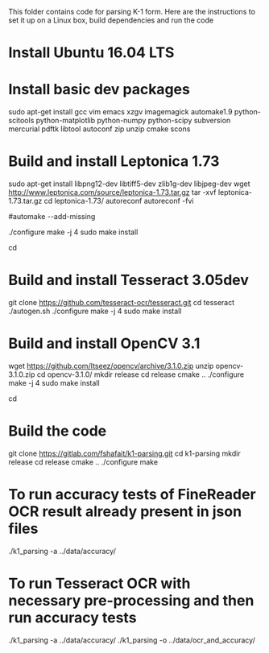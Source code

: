 This folder contains code for parsing K-1 form. Here are the instructions to set it up on a Linux box, build dependencies and run the code

# Install Ubuntu 16.04 LTS
# Install basic dev packages
sudo apt-get install gcc vim emacs xzgv imagemagick automake1.9 python-scitools python-matplotlib python-numpy python-scipy subversion mercurial pdftk libtool autoconf zip unzip cmake scons

# Build and install Leptonica 1.73
sudo apt-get install libpng12-dev libtiff5-dev zlib1g-dev libjpeg-dev
wget http://www.leptonica.com/source/leptonica-1.73.tar.gz
tar -xvf leptonica-1.73.tar.gz 
cd leptonica-1.73/
autoreconf 
autoreconf -fvi

#automake --add-missing


./configure 
make -j 4
sudo make install

cd

# Build and install Tesseract 3.05dev
git clone https://github.com/tesseract-ocr/tesseract.git
cd tesseract
./autogen.sh 
./configure
make -j 4
sudo make install

# Build and install OpenCV 3.1
wget https://github.com/Itseez/opencv/archive/3.1.0.zip
unzip opencv-3.1.0.zip
cd opencv-3.1.0/
mkdir release
cd release
cmake ..
./configure
make -j 4
sudo make install

cd

# Build the code
git clone https://gitlab.com/fshafait/k1-parsing.git
cd k1-parsing
mkdir release
cd release
cmake ..
./configure
make

# To run accuracy tests of FineReader OCR result already present in json files
./k1_parsing -a ../data/accuracy/

# To run Tesseract OCR with necessary pre-processing and then run accuracy tests
./k1_parsing -a ../data/accuracy/
./k1_parsing -o ../data/ocr_and_accuracy/

